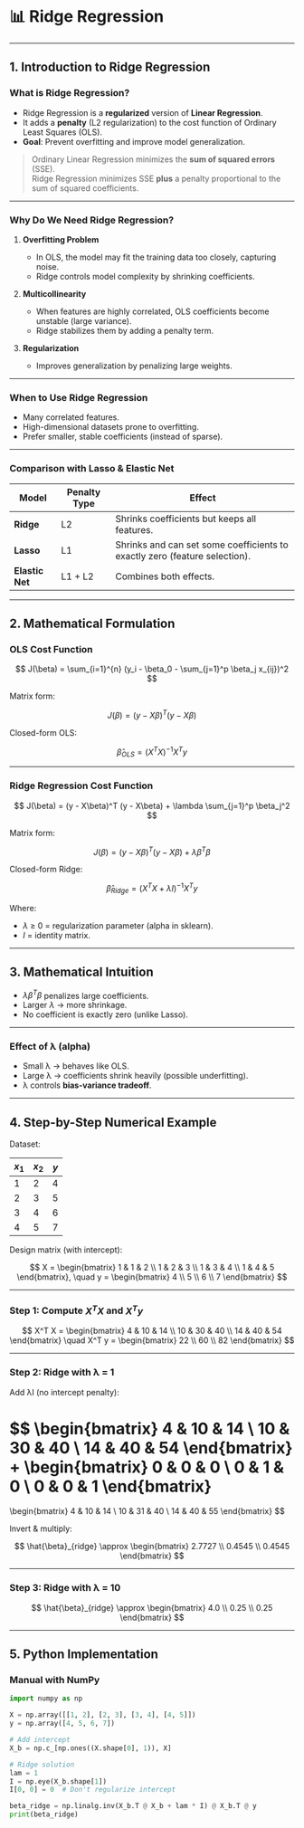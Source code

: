 # 📊 Ridge Regression

---

## **1. Introduction to Ridge Regression**

### **What is Ridge Regression?**

* Ridge Regression is a **regularized** version of **Linear Regression**.
* It adds a **penalty** (L2 regularization) to the cost function of Ordinary Least Squares (OLS).
* **Goal**: Prevent overfitting and improve model generalization.

> Ordinary Linear Regression minimizes the **sum of squared errors** (SSE).  
> Ridge Regression minimizes SSE **plus** a penalty proportional to the sum of squared coefficients.

---

### **Why Do We Need Ridge Regression?**

1. **Overfitting Problem**
   * In OLS, the model may fit the training data too closely, capturing noise.
   * Ridge controls model complexity by shrinking coefficients.

2. **Multicollinearity**
   * When features are highly correlated, OLS coefficients become unstable (large variance).
   * Ridge stabilizes them by adding a penalty term.

3. **Regularization**
   * Improves generalization by penalizing large weights.

---

### **When to Use Ridge Regression**

* Many correlated features.
* High-dimensional datasets prone to overfitting.
* Prefer smaller, stable coefficients (instead of sparse).

---

### **Comparison with Lasso & Elastic Net**

| Model           | Penalty Type | Effect                                                                     |
| --------------- | ------------ | -------------------------------------------------------------------------- |
| **Ridge**       | L2           | Shrinks coefficients but keeps all features.                               |
| **Lasso**       | L1           | Shrinks and can set some coefficients to exactly zero (feature selection). |
| **Elastic Net** | L1 + L2      | Combines both effects.                                                     |

---

## **2. Mathematical Formulation**

### **OLS Cost Function**

$$
J(\beta) = \sum_{i=1}^{n} (y_i - \beta_0 - \sum_{j=1}^p \beta_j x_{ij})^2
$$

Matrix form:

$$
J(\beta) = (y - X\beta)^T (y - X\beta)
$$

Closed-form OLS:

$$
\hat{\beta}_{OLS} = (X^T X)^{-1} X^T y
$$

---

### **Ridge Regression Cost Function**

$$
J(\beta) = (y - X\beta)^T (y - X\beta) + \lambda \sum_{j=1}^p \beta_j^2
$$

Matrix form:

$$
J(\beta) = (y - X\beta)^T (y - X\beta) + \lambda \beta^T \beta
$$

Closed-form Ridge:

$$
\hat{\beta}_{Ridge} = (X^T X + \lambda I)^{-1} X^T y
$$

Where:
* $\lambda$ ≥ 0 = regularization parameter (alpha in sklearn).
* $I$ = identity matrix.

---

## **3. Mathematical Intuition**

* $\lambda \beta^T \beta$ penalizes large coefficients.
* Larger $\lambda$ → more shrinkage.
* No coefficient is exactly zero (unlike Lasso).

---

### **Effect of λ (alpha)**

* Small λ → behaves like OLS.
* Large λ → coefficients shrink heavily (possible underfitting).
* λ controls **bias-variance tradeoff**.

---

## **4. Step-by-Step Numerical Example**

Dataset:

| $x_1$ | $x_2$ | $y$ |
| ----- | ----- | --- |
| 1     | 2     | 4   |
| 2     | 3     | 5   |
| 3     | 4     | 6   |
| 4     | 5     | 7   |

Design matrix (with intercept):

$$
X =
\begin{bmatrix}
1 & 1 & 2 \\
1 & 2 & 3 \\
1 & 3 & 4 \\
1 & 4 & 5
\end{bmatrix},
\quad
y =
\begin{bmatrix}
4 \\ 5 \\ 6 \\ 7
\end{bmatrix}
$$

---

### **Step 1: Compute $X^T X$ and $X^T y$**

$$
X^T X =
\begin{bmatrix}
4 & 10 & 14 \\
10 & 30 & 40 \\
14 & 40 & 54
\end{bmatrix}
\quad
X^T y =
\begin{bmatrix}
22 \\ 60 \\ 82
\end{bmatrix}
$$

---

### **Step 2: Ridge with λ = 1**

Add λI (no intercept penalty):

$$
\begin{bmatrix}
4 & 10 & 14 \\
10 & 30 & 40 \\
14 & 40 & 54
\end{bmatrix}
+
\begin{bmatrix}
0 & 0 & 0 \\
0 & 1 & 0 \\
0 & 0 & 1
\end{bmatrix}
=
\begin{bmatrix}
4 & 10 & 14 \\
10 & 31 & 40 \\
14 & 40 & 55
\end{bmatrix}
$$

Invert & multiply:

$$
\hat{\beta}_{ridge} \approx
\begin{bmatrix}
2.7727 \\
0.4545 \\
0.4545
\end{bmatrix}
$$

---

### **Step 3: Ridge with λ = 10**

$$
\hat{\beta}_{ridge} \approx
\begin{bmatrix}
4.0 \\
0.25 \\
0.25
\end{bmatrix}
$$

---

## **5. Python Implementation**

### Manual with NumPy
```python
import numpy as np

X = np.array([[1, 2], [2, 3], [3, 4], [4, 5]])
y = np.array([4, 5, 6, 7])

# Add intercept
X_b = np.c_[np.ones((X.shape[0], 1)), X]

# Ridge solution
lam = 1
I = np.eye(X_b.shape[1])
I[0, 0] = 0  # Don't regularize intercept

beta_ridge = np.linalg.inv(X_b.T @ X_b + lam * I) @ X_b.T @ y
print(beta_ridge)
